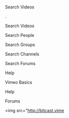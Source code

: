  

Search Videos

 

.

Search Videos

 

Search People

Search Groups

Search Channels

Search Forums

Help

 

 Vimeo Basics

Help

Forums

 <img src="http://bitcast.vime

